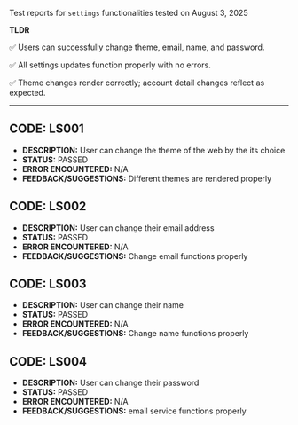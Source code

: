 Test reports for `settings` functionalities tested on August 3, 2025

**TLDR**

✅ Users can successfully change theme, email, name, and password.

✅ All settings updates function properly with no errors.

✅ Theme changes render correctly; account detail changes reflect as expected.

---

## CODE: LS001

- **DESCRIPTION:** User can change the theme of the web by the its choice
- **STATUS:** PASSED
- **ERROR ENCOUNTERED:** N/A
- **FEEDBACK/SUGGESTIONS:** Different themes are rendered properly

## CODE: LS002

- **DESCRIPTION:** User can change their email address
- **STATUS:** PASSED
- **ERROR ENCOUNTERED:** N/A
- **FEEDBACK/SUGGESTIONS:** Change email functions properly

## CODE: LS003

- **DESCRIPTION:** User can change their name
- **STATUS:** PASSED
- **ERROR ENCOUNTERED:** N/A
- **FEEDBACK/SUGGESTIONS:** Change name functions properly

## CODE: LS004

- **DESCRIPTION:** User can change their password
- **STATUS:** PASSED
- **ERROR ENCOUNTERED:** N/A
- **FEEDBACK/SUGGESTIONS:** email service functions properly
